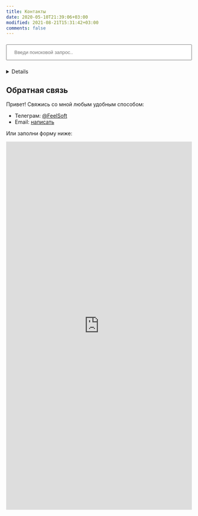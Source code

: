 ```yaml
---
title: Контакты
date: 2020-05-10T21:39:06+03:00
modified: 2021-08-21T15:31:42+03:00
comments: false
---
```

<input type="text" id="search-input" placeholder="Введи поисковой запрос.." style="width: 100%; padding: 12px 20px; margin: 8px 0; box-sizing: border-box;">
<ul id="results-container"></ul>

<script src="{{ site.baseurl }}/assets/js/simple-jekyll-search.js"></script>

<script>
  window.simpleJekyllSearch = new SimpleJekyllSearch({
	searchInput: document.getElementById('search-input'),
	resultsContainer: document.getElementById('results-container'),
	json: '{{ site.baseurl }}/assets/json/search.json',
	searchResultTemplate: '<li><a href="{url}?query={query}" title="{name}">{title}</a></li>',
	noResultsText: 'No results found',
	limit: 20,
	fuzzy: false,
	exclude: ['Welcome']
  })
</script>

<details>
<strong>Внимание! Поиск перекинет на другой сайт</strong>
<form name="search" method="get" target="_blank" action="https://github.com/Feelcame/{{ site.github.repository_name }}/search">
<input type="search" name="q" placeholder="Поиск Github">
<button type="submit">Найти</button> 
</form>
</details>

## Обратная связь
Привет! Свяжись со мной любым удобным способом:
- Телеграм: [@FeelSoft](https://t.me/FeelSoftBot)
- Email: [написать](https://forms.gle/UCfDCJHZsGKu5AHf7)

Или заполни форму ниже:

<iframe src="https://docs.google.com/forms/d/e/1FAIpQLSdk6i35YPqpmpoWWVpZ0vS_VjhSR9alOxulvzy41JmieJt5PQ/viewform?embedded=true" width="100%" height="1000" align="left" style="position:relative;" frameborder="0" marginheight="0" marginwidth="0" markdown="0">Загрузка…</iframe><center>

